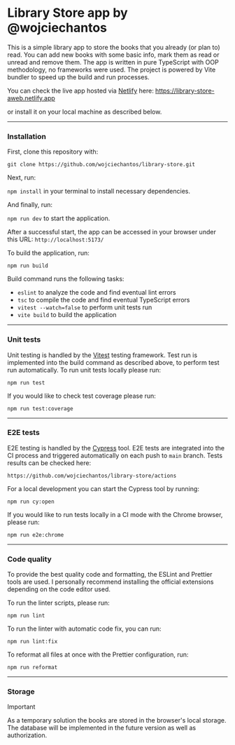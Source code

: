 # Library Store app by @wojciechantos

This is a simple library app to store the books that you already (or plan to) read. You can add new books with some basic info, mark them as read or unread and remove them.
The app is written in pure TypeScript with OOP methodology, no frameworks were used. The project is powered by Vite bundler to speed up the build and run processes.

You can check the live app hosted via [Netlify](https://www.netlify.com/) here: https://library-store-aweb.netlify.app

or install it on your local machine as described below.

---

### Installation

First, clone this repository with:

`git clone https://github.com/wojciechantos/library-store.git`

Next, run:

`npm install` in your terminal to install necessary dependencies.

And finally, run:

`npm run dev` to start the application.

After a successful start, the app can be accessed in your browser under this URL: `http://localhost:5173/`

To build the application, run:

`npm run build`

Build command runs the following tasks:
 - `eslint` to analyze the code and find eventual lint errors
 - `tsc` to compile the code and find eventual TypeScript errors
 - `vitest --watch=false` to perform unit tests run
 - `vite build` to build the application

---

### Unit tests

Unit testing is handled by the [Vitest](https://vitest.dev/) testing framework. Test run is implemented into the build command as described above, to perform test run automatically.
To run unit tests locally please run:

`npm run test`

If you would like to check test coverage please run:

`npm run test:coverage`

---

### E2E tests

E2E testing is handled by the [Cypress](https://www.cypress.io/) tool. E2E tests are integrated into the CI process and triggered automatically on each push to `main` branch. Tests results can be checked here:

`https://github.com/wojciechantos/library-store/actions`

For a local development you can start the Cypress tool by running:

`npm run cy:open`

If you would like to run tests locally in a CI mode with the Chrome browser, please run:

`npm run e2e:chrome`

---

### Code quality

To provide the best quality code and formatting, the ESLint and Prettier tools are used. I personally recommend installing the official extensions depending on the code editor used.

To run the linter scripts, please run:

`npm run lint`

To run the linter with automatic code fix, you can run:

`npm run lint:fix`

To reformat all files at once with the Prettier configuration, run:

`npm run reformat`

---

### Storage

> [!IMPORTANT]  
> As a temporary solution the books are stored in the browser's local storage. The database will be implemented in the future version as well as authorization.
